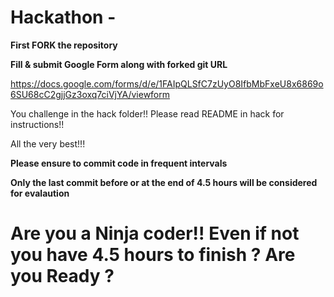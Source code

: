 # Hackathon - 

**First FORK the repository**

**Fill & submit Google Form along with forked git URL**

https://docs.google.com/forms/d/e/1FAIpQLSfC7zUyO8IfbMbFxeU8x6869o6SU68cC2gjjGz3oxq7ciVjYA/viewform

You challenge in the hack folder!! Please read README in hack for instructions!! 

All the very best!!!

**Please ensure to commit code in frequent intervals**

**Only the last commit before or at the end of 4.5 hours will be considered for evalaution** 

# Are you a Ninja coder!! Even if not you have 4.5 hours to finish ? Are you Ready ?  
